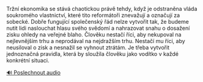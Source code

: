 
Tržní ekonomika se stává chaotickou právě tehdy, když je odstraněna vláda soukromého vlastnictví, které tito reformátoři znevažují a označují za sobecké. Dobře fungující společenský řád nelze vytvořit tak, že budeme nutit lidi naslouchat hlasu svého svědomí a nahrazovat snahu o dosažení zisku ohledy na veřejné blaho. Člověku nestačí říci, aby nekupoval na nejlevnějším trhu a neprodával na nejdražším trhu. Nestačí mu říci, aby neusiloval o zisk a nesnažil se vyhnout ztrátám. Je třeba vytvořit jednoznačná pravidla, která by sloužila člověku jako vodítko v každé konkrétní situaci.

[🔊 Poslechnout audio](/data/7-paragraphs/audio/chapter_145/para_001-Trn-ekonomika-se-stv-chaotickou-prv-tehdy-k.mp3)
